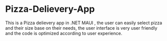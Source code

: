 # Pizza-Delievery-App
This is a Pizza delievery app in .NET MAUI , the user can easily select pizza and their size base on their needs, the user interface is very user friendly and the code is optimized according to user experience.
